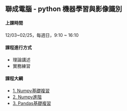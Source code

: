## 聯成電腦 - python 機器學習與影像識別

#### 上課時間

12/03~02/25，每週日，9:10 ~ 16:10

#### 課程進行方式

- 理論講述
- 實務練習

#### 課程大綱
- [1. Numpy基礎複習](http://mirdex.github.io/MachineLearning20231203/1.%20Numpy%20總複習1_Q.slides.html)
- [2. Numpy進階](http://mirdex.github.io/MachineLearning20231203/2.%20NumPy_Q.slides.html)
- [3. Pandas基礎複習](http://mirdex.github.io/MachineLearning20231203/3.%20Pandas%20總複習1_Q.slides.html)
